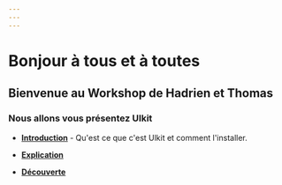 ```yaml
---
---
---
```


# Bonjour à tous et à toutes

## Bienvenue au Workshop de Hadrien et Thomas

### Nous allons vous présentez Ulkit

- __[Introduction](https://docs.google.com/presentation/d/1ePlkLwS9Ew6DiZe_D98PFSBxpbx93JIVX8h5atwk-Dg/edit?usp=sharing)__ - Qu'est ce que c'est Ulkit et comment l'installer.

- __[Explication](./Exercice/README.md)__ 

- __[Découverte](./Exercice/docs2.md)__








